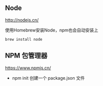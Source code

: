 ## Node
http://nodejs.cn/

使用Homebrew安装Node，npm也会自动安装上
```
brew install node
```

## NPM 包管理器
https://www.npmjs.cn/

* npm init 创建一个 package.json 文件
